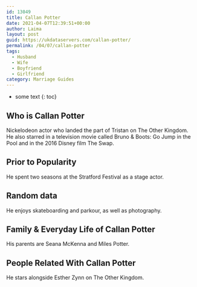 ```yaml
---
id: 13049
title: Callan Potter
date: 2021-04-07T12:39:51+00:00
author: Laima
layout: post
guid: https://ukdataservers.com/callan-potter/
permalink: /04/07/callan-potter
tags:
  - Husband
  - Wife
  - Boyfriend
  - Girlfriend
category: Marriage Guides
---
```


* some text
{: toc}


## Who is Callan Potter
                  
                  
                  
Nickelodeon actor who landed the part of Tristan on The Other Kingdom. He also starred in a television movie called Bruno & Boots: Go Jump in the Pool and in the 2016 Disney film The Swap.
                  
              
            
              
            
                
                
                
## Prior to Popularity
                  
                  
                  
He spent two seasons at the Stratford Festival as a stage actor.
                  
              
            
              
            
                
                
                
## Random data
                  
                  
                  
He enjoys skateboarding and parkour, as well as photography.
                  
              
            
              
            
                
                
                
## Family & Everyday Life of Callan Potter
                  
                  
                  
His parents are Seana McKenna and Miles Potter.
                  
              
            
              
            
                
                
                
## People Related With Callan Potter
                  
                  
                  
He stars alongside Esther Zynn on The Other Kingdom.
                  
              
            
              
            
                
              
            
              
              
            
            
              
            
          
          
          
